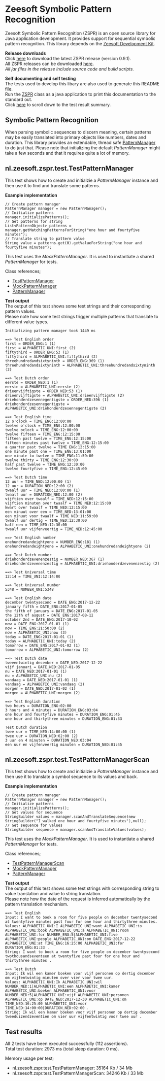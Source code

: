 Zeesoft Symbolic Pattern Recognition
====================================
Zeesoft Symbolic Pattern Recognition (ZSPR) is an open source library for Java application development.
It provides support for sequential symbolic pattern recognition.
This library depends on the [Zeesoft Development Kit](https://github.com/DyzLecticus/Zeesoft/tree/master/V3.0/ZDK/).  

**Release downloads**  
Click [here](https://github.com/DyzLecticus/Zeesoft/raw/master/V3.0/ZSPR/releases/zspr-0.9.1.zip) to download the latest ZSPR release (version 0.9.1).  
All ZSPR releases can be downloaded [here](https://github.com/DyzLecticus/Zeesoft/raw/master/V3.0/ZSPR/releases/).  
*All jar files in the release include source code and build scripts.*  

**Self documenting and self testing**  
The tests used to develop this libary are also used to generate this README file.  
Run the [ZSPR](https://github.com/DyzLecticus/Zeesoft/blob/master/V3.0/ZSPR/src/nl/zeesoft/zspr/test/ZSPR.java) class as a java application to print this documentation to the standard out.  
Click [here](#test-results) to scroll down to the test result summary.  

Symbolic Pattern Recognition
----------------------------
When parsing symbolic sequences to discern meaning, certain patterns may be easily translated into primary objects like numbers, dates and duration.
This library provides an extendable, thread safe [PatternManager](https://github.com/DyzLecticus/Zeesoft/blob/master/V3.0/ZSPR/src/nl/zeesoft/zspr/pattern/PatternManager.java) to do just that.
Please note that initializing the default *PatternManager* might take a few seconds and that it requires quite a lot of memory.

nl.zeesoft.zspr.test.TestPatternManager
---------------------------------------
This test shows how to create and initialzie a *PatternManager* instance and then use it to find and translate some patterns.

**Example implementation**  
~~~~
// Create pattern manager
PatternManager manager = new PatternManager();
// Initialize patterns
manager.initializePatterns();
// Get patterns for string
List<PatternObject> patterns = manager.getMatchingPatternsForString("one hour and fourtyfive minutes");
// Translate string to pattern value
String value = patterns.get(0).getValueForString("one hour and fourtyfive minutes");
~~~~

This test uses the *MockPatternManager*. It is used to instantiate a shared *PatternManager* for tests.

Class references;  
 * [TestPatternManager](https://github.com/DyzLecticus/Zeesoft/blob/master/V3.0/ZSPR/src/nl/zeesoft/zspr/test/TestPatternManager.java)
 * [MockPatternManager](https://github.com/DyzLecticus/Zeesoft/blob/master/V3.0/ZSPR/src/nl/zeesoft/zspr/test/MockPatternManager.java)
 * [PatternManager](https://github.com/DyzLecticus/Zeesoft/blob/master/V3.0/ZSPR/src/nl/zeesoft/zspr/pattern/PatternManager.java)

**Test output**  
The output of this test shows some test strings and their corresponding pattern values.  
Please note how some test strings trigger multiple patterns that translate to different value types.  
~~~~
Initializing pattern manager took 1449 ms

==> Test English order
first = ORDER_ENG:1 (1)
first = ALPHABETIC_UNI:first (2)
fiftythird = ORDER_ENG:53 (1)
fiftythird = ALPHABETIC_UNI:fiftythird (2)
threehundredandsixtyninth = ORDER_ENG:369 (1)
threehundredandsixtyninth = ALPHABETIC_UNI:threehundredandsixtyninth (2)

==> Test Dutch order
eerste = ORDER_NED:1 (1)
eerste = ALPHABETIC_UNI:eerste (2)
drieenvijftigste = ORDER_NED:53 (1)
drieenvijftigste = ALPHABETIC_UNI:drieenvijftigste (2)
driehonderdzesennegentigste = ORDER_NED:396 (1)
driehonderdzesennegentigste = ALPHABETIC_UNI:driehonderdzesennegentigste (2)

==> Test English time
12 o'clock = TIME_ENG:12:00:00
twelve o'clock = TIME_ENG:12:00:00
twelve oclock = TIME_ENG:12:00:00
twelve fifteen = TIME_ENG:12:15:00
fifteen past twelve = TIME_ENG:12:15:00
fifteen minutes past twelve = TIME_ENG:12:15:00
a quarter past twelve = TIME_ENG:12:15:00
one minute past one = TIME_ENG:13:01:00
one minute to twelve = TIME_ENG:11:59:00
twelve thirty = TIME_ENG:12:30:00
half past twelve = TIME_ENG:12:30:00
twelve fourtyfive = TIME_ENG:12:45:00

==> Test Dutch time
12 uur = TIME_NED:12:00:00 (1)
12 uur = DURATION_NED:12:00 (2)
twaalf uur = TIME_NED:12:00:00 (1)
twaalf uur = DURATION_NED:12:00 (2)
vijftien over twaalf = TIME_NED:12:15:00
vijftien minuten over twaalf = TIME_NED:12:15:00
kwart over twaalf = TIME_NED:12:15:00
een minuut over een = TIME_NED:13:01:00
een minuut voor twaalf = TIME_NED:11:59:00
twaalf uur dertig = TIME_NED:12:30:00
half een = TIME_NED:12:30:00
twaalf uur vijfenveertig = TIME_NED:12:45:00

==> Test English number
onehundredandeightyone = NUMBER_ENG:181 (1)
onehundredandeightyone = ALPHABETIC_UNI:onehundredandeightyone (2)

==> Test Dutch number
driehonderdzevenenzestig = NUMBER_NED:367 (1)
driehonderdzevenenzestig = ALPHABETIC_UNI:driehonderdzevenenzestig (2)

==> Test Universal time
12:14 = TIME_UNI:12:14:00

==> Test Universal number
5348 = NUMBER_UNI:5348

==> Test English date
december twentysecond = DATE_ENG:2017-12-22
january fifth = DATE_ENG:2017-01-05
the fifth of january = DATE_ENG:2017-01-05
the 12th of august = DATE_ENG:2017-08-12
october 2nd = DATE_ENG:2017-10-02
now = DATE_ENG:2017-01-01 (1)
now = TIME_ENG:21:50:00 (2)
now = ALPHABETIC_UNI:now (3)
today = DATE_ENG:2017-01-01 (1)
today = ALPHABETIC_UNI:today (2)
tomorrow = DATE_ENG:2017-01-02 (1)
tomorrow = ALPHABETIC_UNI:tomorrow (2)

==> Test Dutch date
tweeentwintig december = DATE_NED:2017-12-22
vijf januari = DATE_NED:2017-01-05
nu = DATE_NED:2017-01-01 (1)
nu = ALPHABETIC_UNI:nu (2)
vandaag = DATE_NED:2017-01-01 (1)
vandaag = ALPHABETIC_UNI:vandaag (2)
morgen = DATE_NED:2017-01-02 (1)
morgen = ALPHABETIC_UNI:morgen (2)

==> Test English duration
two hours = DURATION_ENG:02:00
3 hours and 4 minutes = DURATION_ENG:03:04
one hour and fourtyfive minutes = DURATION_ENG:01:45
one hour and thirtythree minutes = DURATION_ENG:01:33

Test Dutch duration
twee uur = TIME_NED:14:00:00 (1)
twee uur = DURATION_NED:02:00 (2)
3 uur en 4 minuten = DURATION_NED:03:04
een uur en vijfenveertig minuten = DURATION_NED:01:45
~~~~

nl.zeesoft.zspr.test.TestPatternManagerScan
-------------------------------------------
This test shows how to create and initialzie a *PatternManager* instance and then use it to translate a symbol sequence to its values and back.

**Example implementation**  
~~~~
// Create pattern manager
PatternManager manager = new PatternManager();
// Initialize patterns
manager.initializePatterns();
// Get values for sequence
StringBuilder values = manager.scanAndTranslateSequence(new StringBuilder("I walked one hour and fourtyfive minutes"),null);
// Get sequence for values
StringBuilder sequence = manager.scanAndTranslateValues(values);
~~~~

This test uses the *MockPatternManager*. It is used to instantiate a shared *PatternManager* for tests.

Class references;  
 * [TestPatternManagerScan](https://github.com/DyzLecticus/Zeesoft/blob/master/V3.0/ZSPR/src/nl/zeesoft/zspr/test/TestPatternManagerScan.java)
 * [MockPatternManager](https://github.com/DyzLecticus/Zeesoft/blob/master/V3.0/ZSPR/src/nl/zeesoft/zspr/test/MockPatternManager.java)
 * [PatternManager](https://github.com/DyzLecticus/Zeesoft/blob/master/V3.0/ZSPR/src/nl/zeesoft/zspr/pattern/PatternManager.java)

**Test output**  
The output of this test shows some test strings with corresponding string to value translation and value to string translation.  
Please note how the date of the request is inferred automatically by the pattern translation mechanism.  
~~~~
==> Test English
Input: I want to book a room for five people on december twentysecond at twentyfive minutes past four for one hour and thirtythree minutes.
Values: ALPHABETIC_UNI:I ALPHABETIC_UNI:want ALPHABETIC_UNI:to ALPHABETIC_UNI:book ALPHABETIC_UNI:a ALPHABETIC_UNI:room ALPHABETIC_UNI:for NUMBER_ENG:5|ALPHABETIC_UNI:five ALPHABETIC_UNI:people ALPHABETIC_UNI:on DATE_ENG:2017-12-22 ALPHABETIC_UNI:at TIME_ENG:16:25:00 ALPHABETIC_UNI:for DURATION_ENG:01:33 .
String: I want to book a room for five people on december twentysecond twothousandseventeen at twentyfive past four for one hour and thirtythree minutes .

==> Test Dutch
Input: Ik wil een kamer boeken voor vijf personen op dertig december om vijfentwintig minuten over vier voor twee uur.
Values: ALPHABETIC_UNI:Ik ALPHABETIC_UNI:wil NUMBER_NED:1|ALPHABETIC_UNI:een ALPHABETIC_UNI:kamer ALPHABETIC_UNI:boeken ALPHABETIC_UNI:voor NUMBER_NED:5|ALPHABETIC_UNI:vijf ALPHABETIC_UNI:personen ALPHABETIC_UNI:op DATE_NED:2017-12-30 ALPHABETIC_UNI:om TIME_NED:16:25:00 ALPHABETIC_UNI:voor TIME_NED:14:00:00|DURATION_NED:02:00 .
String: Ik wil een kamer boeken voor vijf personen op dertig december tweeduizendzeventien om vier uur vijfentwintig voor twee uur .
~~~~

Test results
------------
All 2 tests have been executed successfully (112 assertions).  
Total test duration: 2973 ms (total sleep duration: 0 ms).  

Memory usage per test;  
 * nl.zeesoft.zspr.test.TestPatternManager: 35164 Kb / 34 Mb
 * nl.zeesoft.zspr.test.TestPatternManagerScan: 34246 Kb / 33 Mb
